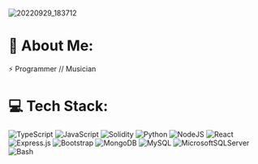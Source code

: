 #
![20220929_183712](https://user-images.githubusercontent.com/92292670/193048110-eafc7120-f1c4-47a6-9dff-7e16954bcb92.jpg)

# 💫 About Me:
⚡ Programmer // Musician


# 💻 Tech Stack:
![TypeScript](https://img.shields.io/badge/typescript-%23007ACC.svg?style=for-the-badge&logo=typescript&logoColor=white) ![JavaScript](https://img.shields.io/badge/javascript-%23323330.svg?style=for-the-badge&logo=javascript&logoColor=%23F7DF1E) ![Solidity](https://img.shields.io/badge/Solidity-%23363636.svg?style=for-the-badge&logo=solidity&logoColor=white) ![Python](https://img.shields.io/badge/python-3670A0?style=for-the-badge&logo=python&logoColor=ffdd54) ![NodeJS](https://img.shields.io/badge/node.js-6DA55F?style=for-the-badge&logo=node.js&logoColor=white) ![React](https://img.shields.io/badge/react-%2320232a.svg?style=for-the-badge&logo=react&logoColor=%2361DAFB) ![Express.js](https://img.shields.io/badge/express.js-%23404d59.svg?style=for-the-badge&logo=express&logoColor=%2361DAFB) ![Bootstrap](https://img.shields.io/badge/bootstrap-%23563D7C.svg?style=for-the-badge&logo=bootstrap&logoColor=white) ![MongoDB](https://img.shields.io/badge/MongoDB-%234ea94b.svg?style=for-the-badge&logo=mongodb&logoColor=white) ![MySQL](https://img.shields.io/badge/mysql-%2300f.svg?style=for-the-badge&logo=mysql&logoColor=white) ![MicrosoftSQLServer](https://img.shields.io/badge/Microsoft%20SQL%20Sever-CC2927?style=for-the-badge&logo=microsoft%20sql%20server&logoColor=white) ![Bash](https://img.shields.io/badge/shell_script-%23121011.svg?style=for-the-badge&logo=gnu-bash&logoColor=white)
<!-- # 📊 GitHub Stats:
![](https://github-readme-stats.vercel.app/api?username=balask-dev&theme=dark&hide_border=false&include_all_commits=false&count_private=false)<br/>
![](https://github-readme-streak-stats.herokuapp.com/?user=balask-dev&theme=dark&hide_border=false)<br/>
![](https://github-readme-stats.vercel.app/api/top-langs/?username=balask-dev&theme=dark&hide_border=false&include_all_commits=false&count_private=false&layout=compact)
 -->
